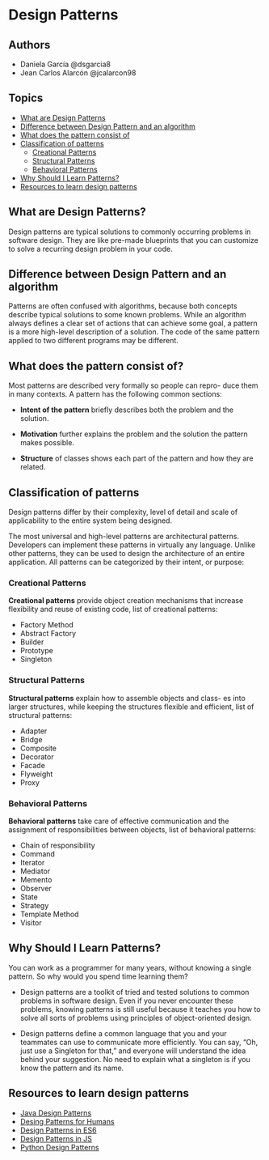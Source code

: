 # Design Patterns

## Authors

- Daniela García @dsgarcia8
- Jean Carlos Alarcón @jcalarcon98

## Topics

- [What are Design Patterns](#what-are-design-patterns)
- [Difference between Design Pattern and an algorithm](#difference-between-design-pattern-and-an-algorithm)
- [What does the pattern consist of](#what-does-the-pattern-consist-of)
- [Classification of patterns](#classification-of-patterns)
  - [Creational Patterns](#creational-patterns)
  - [Structural Patterns](#structural-patterns)
  - [Behavioral Patterns](#behavioral-patterns)
- [Why Should I Learn Patterns?](#why-should-i-learn-patterns)
- [Resources to learn design patterns](#resources-to-learn-design-patterns)

## What are Design Patterns?

Design patterns are typical solutions to commonly occurring problems in software design. They are like pre-made blueprints that you can customize to solve a recurring design problem in your code.

## Difference between Design Pattern and an algorithm

Patterns are often confused with algorithms, because both concepts describe typical solutions to some known problems. While an algorithm always defines a clear set of actions that can achieve some goal, a pattern is a more high-level description of a solution. The code of the same pattern applied to two different programs may be different.

## What does the pattern consist of?

Most patterns are described very formally so people can repro- duce them in many contexts. A pattern has the following common sections:

- **Intent of the pattern** briefly describes both the problem and the solution.

- **Motivation** further explains the problem and the solution the pattern makes possible.

- **Structure** of classes shows each part of the pattern and how they are related.

## Classification of patterns

Design patterns differ by their complexity, level of detail and scale of applicability to the entire system being designed.

The most universal and high-level patterns are architectural patterns. Developers can implement these patterns in virtually any language. Unlike other patterns, they can be used to design the architecture of an entire application. All patterns can be categorized by their intent, or purpose:

### Creational Patterns

**Creational patterns** provide object creation mechanisms that increase flexibility and reuse of existing code, list of creational patterns:

- Factory Method
- Abstract Factory
- Builder
- Prototype
- Singleton

### Structural Patterns

**Structural patterns** explain how to assemble objects and class- es into larger structures, while keeping the structures flexible and efficient, list of structural patterns:

- Adapter
- Bridge
- Composite
- Decorator
- Facade
- Flyweight
- Proxy

### Behavioral Patterns

**Behavioral patterns** take care of effective communication and the assignment of responsibilities between objects, list of behavioral patterns:

- Chain of responsibility
- Command
- Iterator
- Mediator
- Memento
- Observer
- State
- Strategy
- Template Method
- Visitor

## Why Should I Learn Patterns?

You can work as a programmer for many years, without knowing a single pattern. So why would you spend time learning them?

- Design patterns are a toolkit of tried and tested solutions to common problems in software design. Even if you never encounter these problems, knowing patterns is still useful because it teaches you how to solve all sorts of problems using principles of object-oriented design.

- Design patterns define a common language that you and your teammates can use to communicate more efficiently. You can say, “Oh, just use a Singleton for that,” and everyone will understand the idea behind your suggestion. No need to explain what a singleton is if you know the pattern and its name.

## Resources to learn design patterns

- [Java Design Patterns](https://github.com/iluwatar/java-design-patterns)
- [Desing Patterns for Humans](https://github.com/kamranahmedse/design-patterns-for-humans)
- [Design Patterns in ES6](https://github.com/ziyasal/design-patterns-and-idioms-in-es6)
- [Design Patterns in JS](https://github.com/fbeline/design-patterns-JS)
- [Python Design Patterns](https://github.com/faif/python-patterns)